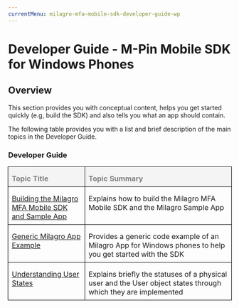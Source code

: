 ```yaml
---
currentMenu: milagro-mfa-mobile-sdk-developer-guide-wp
---
```



<div class="WordSection1">
<h1>Developer Guide - M-Pin Mobile SDK for Windows Phones</h1>

<h2>Overview</h2>

<p class="MsoNormal">This section provides you with conceptual content, helps you get started quickly (e.g, build the SDK) and also tells you what an&nbsp;app should contain.</p>

<p class="MsoNormal">The following table provides you with a list and brief description of the main topics in the Developer Guide.</p>

<h3>Developer Guide</h3>

<table border="0" cellpadding="0" cellspacing="0" class="MsoNormalTable" style="margin-left:-.4pt;border-collapse:collapse">
	<tbody>
		<tr>
			<td style="width:148.5pt;border:solid windowtext 1.0pt;
  background:#F4F4F4;padding:0in 5.75pt 0in 5.75pt" valign="top" width="198">
			<p class="MsoNormal" style="margin-bottom:6.0pt;line-height:normal"><b><span style="color:#7F7F7F">Topic Title</span></b></p>
			</td>
			<td style="width:386.6pt;border:solid windowtext 1.0pt;
  border-left:none;background:#F4F4F4;padding:0in 5.75pt 0in 5.75pt" valign="top" width="515">
			<p class="MsoNormal" style="margin-bottom:6.0pt;line-height:normal"><b><span style="color:#7F7F7F">Topic Summary</span></b></p>
			</td>
		</tr>
		<tr>
			<td style="width:148.5pt;border:solid windowtext 1.0pt;
  border-top:none;padding:0in 5.75pt 0in 5.75pt" valign="top" width="198">
			<p class="MsoNormal" style="margin-bottom:6.0pt"><a hqid="1608599" href="../mobile-sdk-wp/milagro-mfa-mobile-sdk-building-sdk-app.html">Building the Milagro MFA Mobile SDK and Sample App</a></p>
			</td>
			<td style="width:386.6pt;border-top:none;border-left:
  none;border-bottom:solid windowtext 1.0pt;border-right:solid windowtext 1.0pt;
  padding:0in 5.75pt 0in 5.75pt" valign="top" width="515">
			<p class="MsoNormal" style="margin-bottom:6.0pt">Explains how to build the Milagro MFA Mobile SDK and the Milagro Sample App</p>
			</td>
		</tr>
		<tr>
			<td style="width:148.5pt;border:solid windowtext 1.0pt;
  border-top:none;padding:0in 5.75pt 0in 5.75pt" valign="top" width="198">
			<p class="MsoNormal" style="margin-bottom:6.0pt"><a hqid="1608600" href="../mobile-sdk-wp/milagro-mfa-mobile-sdk-generic-example.html">Generic Milagro App Example</a></p>
			</td>
			<td style="width:386.6pt;border-top:none;border-left:
  none;border-bottom:solid windowtext 1.0pt;border-right:solid windowtext 1.0pt;
  padding:0in 5.75pt 0in 5.75pt" valign="top" width="515">
			<p class="MsoNormal" style="margin-bottom:6.0pt">Provides a generic code example of an Milagro App for Windows phones to help you get started with the SDK</p>
			</td>
		</tr>
		<tr>
			<td style="width:148.5pt;border:solid windowtext 1.0pt;
  border-top:none;padding:0in 5.75pt 0in 5.75pt" valign="top" width="198">
			<p class="MsoNormal" style="margin-bottom:6.0pt"><a hqid="1608604" href="../mobile-sdk-wp/milagro-mfa-mobile-sdk-user-states.html">Understanding User States</a></p>
			</td>
			<td style="width:386.6pt;border-top:none;border-left:
  none;border-bottom:solid windowtext 1.0pt;border-right:solid windowtext 1.0pt;
  padding:0in 5.75pt 0in 5.75pt" valign="top" width="515">
			<p class="MsoNormal" style="margin-bottom:6.0pt;line-height:normal">Explains briefly the statuses of a physical user and the User object states through which they are implemented</p>
			</td>
		</tr>
	</tbody>
</table>
</div>
